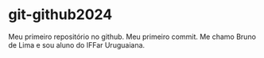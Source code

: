 # git-github2024
Meu primeiro repositório no github.
Meu primeiro commit.
Me chamo Bruno de Lima e sou aluno do IFFar Uruguaiana.